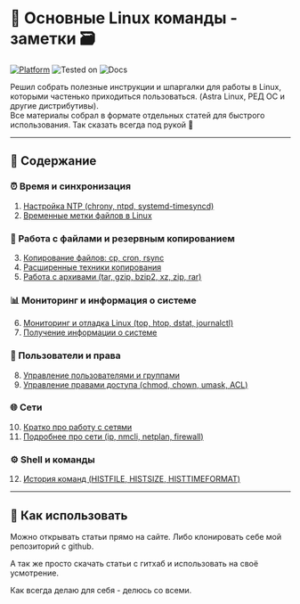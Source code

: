 # 📘 Основные Linux команды - заметки 🗃️

[![Platform](https://img.shields.io/badge/platform-Linux-lightgrey?style=flat-square&logo=linux)](https://kernel.org)
![Tested on](https://img.shields.io/badge/tested%20on-Red%20OS%207.3%20%7C%208.0%20%7C%20Astra%20SE%201.7.5%20%7C%201.8-orange?style=flat-square)
![Docs](https://img.shields.io/badge/docs-markdown-blueviolet?style=flat-square&logo=markdown)

Решил собрать полезные инструкции и шпаргалки для работы в Linux, которыми частенько приходиться пользоваться.
(Astra Linux, РЕД ОС и другие дистрибутивы).  
Все материалы собрал в формате отдельных статей для быстрого использования. Так сказать всегда под рукой 📝

---

## 📑 Содержание

### ⏰ Время и синхронизация
1. [Настройка NTP (chrony, ntpd, systemd-timesyncd)](01_ntp)
2. [Временные метки файлов в Linux](07_file_timestamps)

### 📂 Работа с файлами и резервным копированием
3. [Копирование файлов: cp, cron, rsync](02_cp_cron_rsync)
4. [Расширенные техники копирования](03_copy_advanced)
5. [Работа с архивами (tar, gzip, bzip2, xz, zip, rar)](04_archives)

### 📊 Мониторинг и информация о системе
6. [Мониторинг и отладка Linux (top, htop, dstat, journalctl)](05_monitoring)
7. [Получение информации о системе](06_sysinfo)

### 👤 Пользователи и права
8. [Управление пользователями и группами](08_users)
9. [Управление правами доступа (chmod, chown, umask, ACL)](12_permissions)

### 🌐 Сети
10. [Кратко про работу с сетями](10_network_basics)
11. [Подробнее про сети (ip, nmcli, netplan, firewall)](11_network_details)

### ⚙️ Shell и команды
12. [История команд (HISTFILE, HISTSIZE, HISTTIMEFORMAT)](09_shell_history)

---

## 📌 Как использовать

Можно открывать статьи прямо на сайте.
Либо клонировать себе мой репозиторий с github.

А так же просто скачать статьи с гитхаб и использовать на своё усмотрение.

Как всегда делаю для себя - делюсь со всеми.
